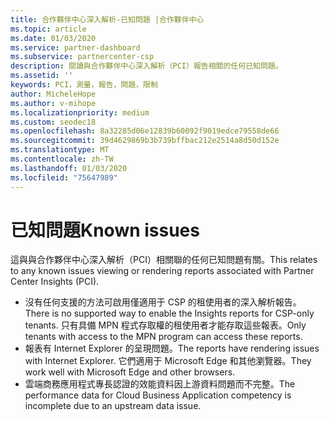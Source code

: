 ```yaml
---
title: 合作夥伴中心深入解析-已知問題 |合作夥伴中心
ms.topic: article
ms.date: 01/03/2020
ms.service: partner-dashboard
ms.subservice: partnercenter-csp
description: 閱讀與合作夥伴中心深入解析（PCI）報告相關的任何已知問題。
ms.assetid: ''
keywords: PCI，測量，報告，問題，限制
author: MicheleHope
ms.author: v-mihope
ms.localizationpriority: medium
ms.custom: seodec18
ms.openlocfilehash: 8a32285d06e12839b60092f9019edce79558de66
ms.sourcegitcommit: 39d4629869b3b739bffbac212e2514a8d50d152e
ms.translationtype: MT
ms.contentlocale: zh-TW
ms.lasthandoff: 01/03/2020
ms.locfileid: "75647989"
---
```

# <a name="known-issues"></a><span data-ttu-id="c4b02-104">已知問題</span><span class="sxs-lookup"><span data-stu-id="c4b02-104">Known issues</span></span>

<span data-ttu-id="c4b02-105">這與與合作夥伴中心深入解析（PCI）相關聯的任何已知問題有關。</span><span class="sxs-lookup"><span data-stu-id="c4b02-105">This relates to any known issues viewing or rendering reports associated with Partner Center Insights (PCI).</span></span>

- <span data-ttu-id="c4b02-106">沒有任何支援的方法可啟用僅適用于 CSP 的租使用者的深入解析報告。</span><span class="sxs-lookup"><span data-stu-id="c4b02-106">There is no supported way to enable the Insights reports for CSP-only tenants.</span></span> <span data-ttu-id="c4b02-107">只有具備 MPN 程式存取權的租使用者才能存取這些報表。</span><span class="sxs-lookup"><span data-stu-id="c4b02-107">Only tenants with access to the MPN program can access these reports.</span></span>
- <span data-ttu-id="c4b02-108">報表有 Internet Explorer 的呈現問題。</span><span class="sxs-lookup"><span data-stu-id="c4b02-108">The reports have rendering issues with Internet Explorer.</span></span> <span data-ttu-id="c4b02-109">它們適用于 Microsoft Edge 和其他瀏覽器。</span><span class="sxs-lookup"><span data-stu-id="c4b02-109">They work well with Microsoft Edge and other browsers.</span></span>
- <span data-ttu-id="c4b02-110">雲端商務應用程式專長認證的效能資料因上游資料問題而不完整。</span><span class="sxs-lookup"><span data-stu-id="c4b02-110">The performance data for Cloud Business Application competency is incomplete due to an upstream data issue.</span></span>
